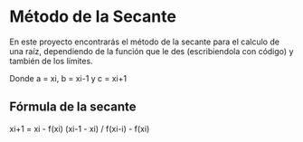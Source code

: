 Método de la Secante
=================
En este proyecto encontrarás el método de la secante para el calculo de una raíz, dependiendo de la función que le des (escribiendola con código) y también de los límites.

Donde a = xi, b = xi-1 y c = xi+1

Fórmula de la secante
-----------------
xi+1 = xi - f(xi) (xi-1 - xi) / f(xi-i) - f(xi)